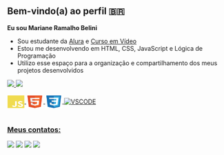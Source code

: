 ## Bem-vindo(a) ao perfil 🇧🇷

**Eu sou Mariane Ramalho Belini**

- Sou estudante da [Alura](https://www.alura.com.br) e [Curso em Vídeo](https://www.cursoemvideo.com)
- Estou me desenvolvendo em HTML, CSS, JavaScript e Lógica de Programação
- Utilizo esse espaço para a organização e compartilhamento dos meus projetos desenvolvidos

<div>
   <a href="https://github.com/devemdobro">
   <img height="180em" src="https://github-readme-stats.vercel.app/api?username=bel1ni&show_icons=true&theme=tokyonight&include_all_commits=true&count_private=true"/>
   <img height="180em" src="https://github-readme-stats.vercel.app/api/top-langs/?username=bel1ni&layout=compact&langs_count=6&theme=tokyonight"/>
</div>

<div style="display: inline_block"><br>
  <img align="center" alt="JS" height="30" width="40" src="https://raw.githubusercontent.com/devicons/devicon/master/icons/javascript/javascript-plain.svg">
  <img align="center" alt="HTML" height="30" width="40" src="https://raw.githubusercontent.com/devicons/devicon/master/icons/html5/html5-original.svg">
  <img align="center" alt="CSS" height="30" width="40" src="https://raw.githubusercontent.com/devicons/devicon/master/icons/css3/css3-original.svg">
  <img align="center" alt="VSCODE" height="30" width="40" src="https://cdn.jsdelivr.net/gh/devicons/devicon@latest/icons/vscode/vscode-original.svg">
        
</div>
  
<br>
 
### Meus contatos:
 
<div> 
  <a href="https://instagram.com/belini_mariane" target="_blank"><img src="https://img.shields.io/badge/-Instagram-%23E4405F?style=for-the-badge&logo=instagram&logoColor=white" target="_blank"></a>
 <a href="https://discord.gg/belini.m" target="_blank"><img src="https://img.shields.io/badge/Discord-7289DA?style=for-the-badge&logo=discord&logoColor=white" target="_blank"></a> 
  <a href ="https://mail.google.com/mail/u/0/#inbox?compose=DmwnWrRlQzHhDqwRKLZvfDMqqGztCfWJKXnklSMcBgWSJBXVbNfqVXgGJFvgXQxHHqNjqzfJWPzL"><img src="https://img.shields.io/badge/-Gmail-%23333?style=for-the-badge&logo=gmail&logoColor=white" target="_blank"></a>
  <a href="https://www.linkedin.com/in/" target="_blank"><img src="https://img.shields.io/badge/-LinkedIn-%230077B5?style=for-the-badge&logo=linkedin&logoColor=white" target="_blank"></a>
</div>

